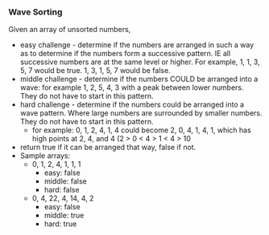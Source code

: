 ### Wave Sorting

Given an array of unsorted numbers, 
- easy challenge - determine if the numbers are arranged in such a way as to determine if the numbers form a successive pattern.  IE all successive numbers are at the same level or higher.  For example, 1, 1, 3, 5, 7 would be true.  1, 3, 1, 5, 7 would be false.
- middle challenge - determine if the numbers COULD be arranged into a wave:  for example  1, 2, 5, 4, 3   with a peak between lower numbers.  They do not have to start in this pattern.
- hard challenge - determine if the numbers could be arranged into a wave pattern.  Where large numbers are surrounded by smaller numbers.  They do not have to start in this pattern.
   - for example: 
       0, 1, 2, 4, 1, 4  could become 2, 0, 4, 1, 4, 1, which has high points at 2, 4, and 4  (2 > 0 < 4 > 1 < 4 > 10
- return true if it can be arranged that way, false if not.
- Sample arrays: 
    - 0, 1, 2, 4, 1, 1, 1
      - easy: false
      - middle: false
      - hard: false
    - 0, 4, 22, 4, 14, 4, 2
      - easy: false
      - middle: true
      - hard: true
      
    
